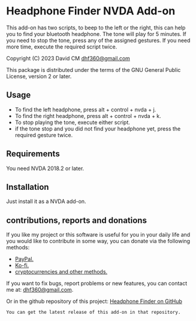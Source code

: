 # Headphone Finder NVDA Add-on #
This add-on has two scripts, to beep to the left or the right, this can help you to find your bluetooth headphone. The tone will play for 5 minutes. If you need to stop the tone, press any of the assigned gestures. If you need more time, execute the required script twice.

Copyright (C) 2023 David CM <dhf360@gmail.com>

This package is distributed under the terms of the GNU General Public License, version 2 or later.


## Usage

* To find the left headphone, press alt + control + nvda + j.
* To find the right headphone, press alt + control + nvda + k.
* To stop playing the tone, execute either script.
* if the tone stop and you did not find your headphone yet, press the required gesture twice.

## Requirements
  You need NVDA 2018.2 or later.

## Installation
  Just install it as a NVDA add-on.

## contributions, reports and donations

If you like my project or this software is useful for you in your daily life and you would like to contribute in some way, you can donate via the following methods:

* [PayPal.](https://paypal.me/davicm)
* [Ko-fi.](https://ko-fi.com/davidacm)
* [cryptocurrencies and other methods.](https://davidacm.github.io/donations/)

If you want to fix bugs, report problems or new features, you can contact me at: <dhf360@gmail.com>.

  Or in the github repository of this project:
  [Headphone Finder on GitHub](https://github.com/davidacm/NVDA-HeadphoneFinder)

    You can get the latest release of this add-on in that repository.
